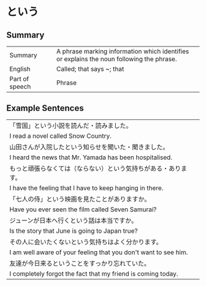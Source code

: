 # という

## Summary

<table><tr>   <td>Summary<td>   <td>A phrase marking information which identifies or explains the noun following the phrase.</td><tr><tr>   <td>English<td>   <td>Called; that says ~; that</td><tr><tr>   <td>Part of speech<td>   <td>Phrase</td><tr></table></table></table>

## Example Sentences

<table><tr><td>「雪国」という小説を読んだ・読みました。<td><tr><tr><td>I read a novel called Snow Country.<td><tr><tr><td>山田さんが入院したという知らせを聞いた・聞きました。<td><tr><tr><td>I heard the news that Mr. Yamada has been hospitalised.<td><tr><tr><td>もっと頑張らなくては（ならない）という気持ちがある・あります。<td><tr><tr><td>I have the feeling that I have to keep hanging in there.<td><tr><tr><td>「七人の侍」という映画を見たことがありますか。<td><tr><tr><td>Have you ever seen the film called Seven Samurai?<td><tr><tr><td>ジューンが日本へ行くという話は本当ですか。<td><tr><tr><td>Is the story that June is going to Japan true?<td><tr><tr><td>その人に会いたくないという気持ちはよく分かります。<td><tr><tr><td>I am well aware of your feeling that you don't want to see him.<td><tr><tr><td>友達が今日来るということをすっかり忘れていた。<td><tr><tr><td>I completely forgot the fact that my friend is coming today.<td><tr></table>

